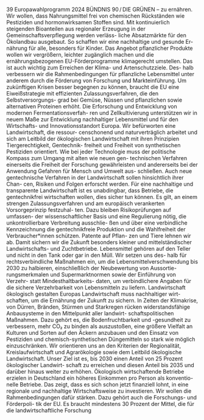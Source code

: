 39
Europawahlprogramm 2024
BÜNDNIS 90 / DIE GRÜNEN 
– zu ernähren. Wir wollen, dass Nahrungsmittel frei 
von chemischen Rückständen wie Pestiziden und 
hormonwirksamen Stoffen sind. Mit kontinuierlich 
steigenden Bioanteilen aus regionaler Erzeugung 
in der Gemeinschaftsverpflegung werden verläss-
liche Absatzmärkte für den Ökolandbau ausgebaut. 
So schaffen wir eine nachhaltige und gesunde Er-
nährung für alle, besonders für Kinder.
Das Angebot pflanzlicher Produkte wollen wir 
vergrößern, leichter zugänglich machen und die 
ernährungsbezogenen EU-Förderprogramme 
klimagerecht umstellen. Das ist auch wichtig zum 
Erreichen der Klima- und Artenschutzziele. Des-
halb verbessern wir die Rahmenbedingungen für 
pflanzliche Lebensmittel unter anderem durch die 
Förderung von Forschung und Markteinführung. 
Um zukünftigen Krisen besser begegnen zu können, 
braucht die EU eine Eiweißstrategie mit effizienten 
Zulassungsverfahren, die den Selbstversorgungs-
grad bei Gemüse, Nüssen und pflanzlichen sowie 
alternativen Proteinen erhöht. Die Erforschung und 
Entwicklung von modernen Fermentationsverfah-
ren und Zellkultivierung unterstützen wir in neuem 
Maße zur Entwicklung nachhaltiger Lebensmittel 
und für den Wirtschafts- und Innovationsstandort 
Europa.
Wir befürworten eine Landwirtschaft, die ressour-
censchonend und naturverträglich arbeitet und 
sich am Leitbild der ökologischen Landwirtschaft 
mit ihren Prinzipien Tiergerechtigkeit, Gentechnik-
freiheit und Freiheit von synthetischen Pestiziden 
orientiert.
Wie bei jeder Technologie muss der politische 
Kompass zum Umgang mit alten wie neuen gen-
technischen Verfahren einerseits die Freiheit der 
Forschung gewährleisten und andererseits bei der 
Anwendung Gefahren für Mensch und Umwelt aus-
schließen. Auch neue gentechnische Verfahren in 
der Landwirtschaft sollen hinsichtlich ihrer Chan-
cen, Risiken und Folgen erforscht werden. Für eine 
nachhaltige und transparente Landwirtschaft ist 
es unabdingbar, dass Betriebe, die gentechnikfrei 
wirtschaften wollen, dies sicher tun können. Es gilt, 
an einem strengen Zulassungsverfahren und am 
europäisch verankerten Vorsorgeprinzip festzuhal-
ten. Dazu bleiben Risikoprüfungen auf umfassen-
der wissenschaftlicher Basis und eine Regulierung 
nötig, die unkontrollierbare Verbreitung ausschlie-
ßen und über eine verbindliche Kennzeichnung die 
gentechnikfreie Produktion und die Wahlfreiheit 
der Verbraucher*innen schützen. Patente auf Pflan-
zen und Tiere lehnen wir ab. Damit sichern wir die 
Zukunft besonders kleiner und mittelständischer 
Landwirtschafts- und Zuchtbetriebe.
Lebensmittel gehören auf den Teller und nicht in 
den Tank oder gar in den Müll. Wir setzen uns des-
halb für rechtsverbindliche Maßnahmen ein, um die 
Lebensmittelverschwendung bis 2030 zu halbieren, 
einschließlich der Neubewertung von Aussortie-
rungsmerkmalen und Supermarktnormen sowie der 
Einführung von Verzehr- statt Mindesthaltbarkeits-
daten, um verbindlichere Angaben für die sichere 
Verzehrbarkeit von Lebensmitteln zu liefern.
Landwirtschaft ökologisch gestalten
Europas Landwirtschaft muss nachhaltiger wirt-
schaften, um die Ernährung der Zukunft zu sichern. 
In Zeiten der Klimakrise, von Dürren, Bränden, 
Stürmen und Starkregen rücken widerstandsfähige 
Anbausysteme in den Mittelpunkt aller landwirt-
schaftspolitischen Maßnahmen. Dazu gehört es, die 
Bodenfruchtbarkeit und -gesundheit zu verbessern, 
mehr CO₂ zu binden als auszustoßen, eine größere 
Vielfalt an Kulturen und Sorten auf den Äckern 
anzubauen und den Einsatz von Pestiziden und 
chemisch-synthetischen Düngemitteln so stark wie 
möglich einzuschränken. Wir orientieren uns an 
den Kriterien der Regionalität, Kreislaufwirtschaft 
und Agrarökologie sowie dem Leitbild ökologische 
Landwirtschaft. Unser Ziel ist es, bis 2030 einen 
Anteil von 25 Prozent ökologischer Landwirt-
schaft zu erreichen und diesen Anteil bis 2035 
und darüber hinaus weiter zu erhöhen. Ökologisch 
wirtschaftende Betriebe erzielen in Deutschland 
ein höheres Einkommen pro Person als konventio-
nelle Betriebe. Das zeigt, dass es sich schon jetzt 
finanziell lohnt, in eine regionale und nachhaltige 
Wirtschaftsweise zu investieren. Wir wollen die 
Rahmenbedingungen dafür stärken.
Dazu gehört auch die Forschungs- und Förderpoli-
tik der EU. Es braucht mindestens 30 Prozent der 
Mittel, die für die landwirtschaftliche Forschung 
